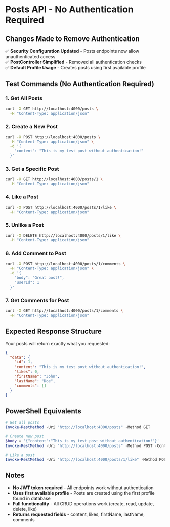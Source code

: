 # Posts API - No Authentication Required

## Changes Made to Remove Authentication

✅ **Security Configuration Updated** - Posts endpoints now allow unauthenticated access  
✅ **PostController Simplified** - Removed all authentication checks  
✅ **Default Profile Usage** - Creates posts using first available profile  

## Test Commands (No Authentication Required)

### 1. Get All Posts
```bash
curl -X GET http://localhost:4000/posts \
  -H "Content-Type: application/json"
```

### 2. Create a New Post  
```bash
curl -X POST http://localhost:4000/posts \
  -H "Content-Type: application/json" \
  -d '{
    "content": "This is my test post without authentication!"
  }'
```

### 3. Get a Specific Post
```bash
curl -X GET http://localhost:4000/posts/1 \
  -H "Content-Type: application/json"
```

### 4. Like a Post
```bash
curl -X POST http://localhost:4000/posts/1/like \
  -H "Content-Type: application/json"
```

### 5. Unlike a Post
```bash
curl -X DELETE http://localhost:4000/posts/1/like \
  -H "Content-Type: application/json"
```

### 6. Add Comment to Post
```bash
curl -X POST http://localhost:4000/posts/1/comments \
  -H "Content-Type: application/json" \
  -d '{
    "body": "Great post!",
    "userId": 1
  }'
```

### 7. Get Comments for Post
```bash
curl -X GET http://localhost:4000/posts/1/comments \
  -H "Content-Type: application/json"
```

## Expected Response Structure

Your posts will return exactly what you requested:

```json
{
  "data": {
    "id": 1,
    "content": "This is my test post without authentication!",
    "likes": 0,
    "firstName": "John",
    "lastName": "Doe",
    "comments": []
  }
}
```

## PowerShell Equivalents

```powershell
# Get all posts
Invoke-RestMethod -Uri "http://localhost:4000/posts" -Method GET

# Create new post
$body = '{"content":"This is my test post without authentication!"}'
Invoke-RestMethod -Uri "http://localhost:4000/posts" -Method POST -ContentType "application/json" -Body $body

# Like a post
Invoke-RestMethod -Uri "http://localhost:4000/posts/1/like" -Method POST
```

## Notes

- **No JWT token required** - All endpoints work without authentication
- **Uses first available profile** - Posts are created using the first profile found in database
- **Full functionality** - All CRUD operations work (create, read, update, delete, like)
- **Returns requested fields** - content, likes, firstName, lastName, comments